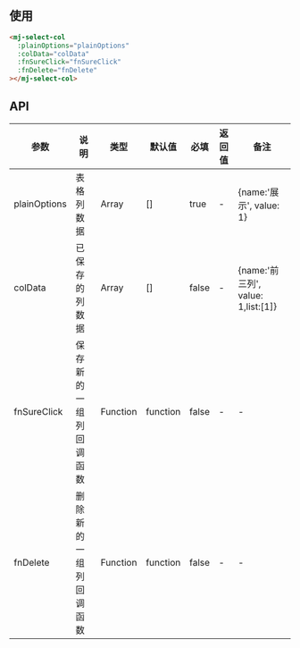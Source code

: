 <!--
 * @Description: 表格展示列组件
 * @Author: panrui
 * @Date: 2021-06-07 14:52:07
 * @LastEditTime: 2021-06-09 14:21:54
 * @LastEditors: panrui
 * 不忘初心,不负梦想
-->

## 使用

```html
<mj-select-col
  :plainOptions="plainOptions"
  :colData="colData"
  :fnSureClick="fnSureClick"
  :fnDelete="fnDelete"
></mj-select-col>
```

## API

| 参数         | 说明                   | 类型     | 默认值   | 必填  | 返回值 | 备注                               |
| ------------ | ---------------------- | -------- | -------- | ----- | ------ | ---------------------------------- |
| plainOptions | 表格列数据             | Array    | []       | true  | -      | {name:'展示', value: 1}            |
| colData      | 已保存的列数据         | Array    | []       | false | -      | {name:'前三列', value: 1,list:[1]} |
| fnSureClick  | 保存新的一组列回调函数 | Function | function | false | -      | -                                  |
| fnDelete     | 删除新的一组列回调函数 | Function | function | false | -      | -                                  |

<!-- | defaultValue | 默认选中的值           | String   | -        | false | ------ | -->
